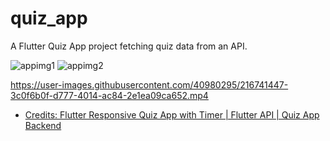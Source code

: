 # quiz_app

A Flutter Quiz App project fetching quiz data from an API.

![appimg1](https://user-images.githubusercontent.com/40980295/216741628-f855fae3-0d72-4b2e-b710-a7520ad0b9bd.png)
![appimg2](https://user-images.githubusercontent.com/40980295/216741629-b783ddbf-f150-41dc-9385-a82011b16d60.png)

https://user-images.githubusercontent.com/40980295/216741447-3c0f6b0f-d777-4014-ac84-2e1ea09ca652.mp4
- [Credits: Flutter Responsive Quiz App with Timer | Flutter API | Quiz App Backend](https://youtu.be/k_22r_CDgAo)
